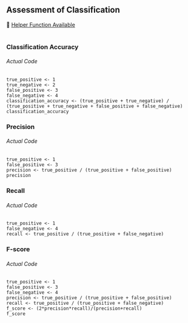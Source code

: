## Assessment of Classification
:white_heart: [Helper Function Available]([SC]-Predictive-Analytics/[SC]-Linear-&-Logistic-Regression/[HF]-Assessment-of-Classification.md)</br></br>
### Classification Accuracy
###### Actual Code
```
true_positive <- 1
true_negative <- 2
false_positive <- 3
false_negative <- 4
classification_accuracy <- (true_positive + true_negative) / (true_positive + true_negative + false_positive + false_negative)
classification_accuracy
```
### Precision
###### Actual Code
```
true_positive <- 1
false_positive <- 3
precision <- true_positive / (true_positive + false_positive)
precision
```
### Recall
###### Actual Code
```
true_positive <- 1
false_negative <- 4
recall <- true_positive / (true_positive + false_negative)
```
### F-score
###### Actual Code
```
true_positive <- 1
false_positive <- 3
false_negative <- 4
precision <- true_positive / (true_positive + false_positive)
recall <- true_positive / (true_positive + false_negative)
f_score <- (2*precision*recall)/(precision+recall)
f_score
```
